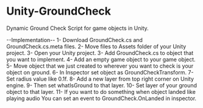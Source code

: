 # Unity-GroundCheck
Dynamic Ground Check Script for game objects in Unity.

--Implementation--
1- Download GroundCheck.cs and GroundCheck.cs.meta files.
2- Move files to Assets folder of your Unity project.
3- Open your Unity project.
3- Add GroundCheck.cs to object that you want to implement.
4- Add an empty game object to your game object.
5- Move object that we just created to wherever you want to check is your object on ground.
6- In Inspector set object as GroundCheckTransform.
7- Set radius value like 0.1f.
8- Add a new layer from top right corner on Unity engine.
9- Then set whatIsGround to that layer.
10- Set layer of your ground object to that layer.
11- If you want to do something when object landed like playing audio You can set an event to GroundCheck.OnLanded in inspector.
